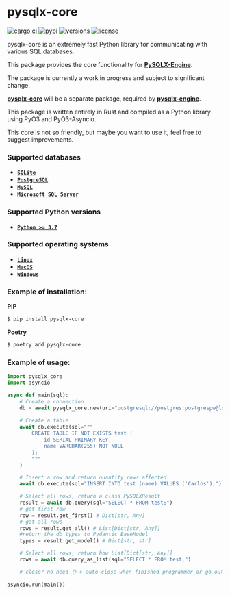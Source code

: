 # __pysqlx-core__

[![cargo ci](https://github.com/carlos-rian/pysqlx-core/workflows/ci/badge.svg?branch=main)](https://github.com/carlos-rian/pysqlx-core/actions?query=event%3Apush+branch%3Amain+workflow%3Aci)
[![pypi](https://img.shields.io/pypi/v/pysqlx-core.svg)](https://pypi.python.org/pypi/pysqlx-core)
[![versions](https://img.shields.io/pypi/pyversions/pysqlx-core.svg)](https://github.com/carlos-rian/pysqlx-core)
[![license](https://img.shields.io/github/license/carlos-rian/pysqlx-core.svg)](https://github.com/carlos-rian/pysqlx-core/blob/main/LICENSE)

pysqlx-core is an extremely fast Python library for communicating with various SQL databases.

This package provides the core functionality for [__PySQLX-Engine__](https://carlos-rian.github.io/pysqlx-engine/).

The package is currently a work in progress and subject to significant change.

[__pysqlx-core__](https://pypi.org/project/pysqlx-core/) will be a separate package, required by [__pysqlx-engine__](https://carlos-rian.github.io/pysqlx-engine/).

This package is written entirely in Rust and compiled as a Python library using PyO3 and PyO3-Asyncio.

This core is not so friendly, but maybe you want to use it, feel free to suggest improvements.

### Supported databases

* [__`SQLite`__](https://www.sqlite.org/index.html)
* [__`PostgreSQL`__](https://www.postgresql.org/)
* [__`MySQL`__](https://www.mysql.com/)
* [__`Microsoft SQL Server`__](https://www.microsoft.com/sql-server)

### Supported Python versions

* [__`Python >= 3.7`__](https://www.python.org/)

### Supported operating systems

* [__`Linux`__](https://pt.wikipedia.org/wiki/Linux)
* [__`MacOS`__](https://pt.wikipedia.org/wiki/Macos)
* [__`Windows`__](https://pt.wikipedia.org/wiki/Microsoft_Windows)


### Example of installation:

__PIP__

```bash
$ pip install pysqlx-core
```

__Poetry__

```bash
$ poetry add pysqlx-core
```

### Example of usage:

```python
import pysqlx_core
import asyncio

async def main(sql):
    # Create a connection 
    db = await pysqlx_core.new(uri="postgresql://postgres:postgrespw@localhost:49153")
    
    # Create a table
    await db.execute(sql="""
        CREATE TABLE IF NOT EXISTS test (
            id SERIAL PRIMARY KEY,
            name VARCHAR(255) NOT NULL
        );
        """
    )

    # Insert a row and return quantity rows affected
    await db.execute(sql="INSERT INTO test (name) VALUES ('Carlos');")

    # Select all rows, return a class PySQLXResult
    result = await db.query(sql="SELECT * FROM test;")
    # get first row
    row = result.get_first() # Dict[str, Any] 
    # get all rows
    rows = result.get_all() # List[Dict[str, Any]]
    #return the db types to Pydantic BaseModel
    types = result.get_model() # Dict[str, str] 

    # Select all rows, return how List[Dict[str, Any]]
    rows = await db.query_as_list(sql="SELECT * FROM test;")

    # close? no need 👌-> auto-close when finished programmer or go out of context..
    
asyncio.run(main())
```
